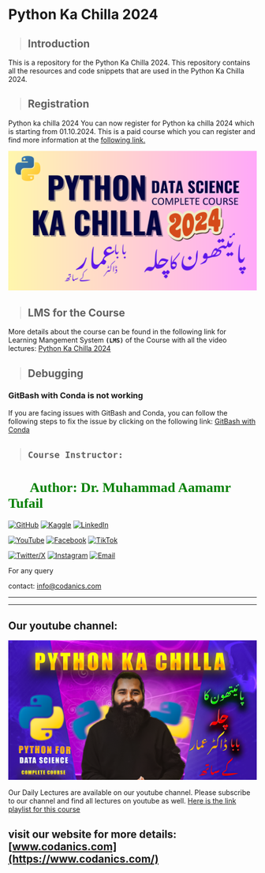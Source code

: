 # Python Ka Chilla 2024

> ## **Introduction**
This is a repository for the Python Ka Chilla 2024. This repository contains all the resources and code snippets that are used in the Python Ka Chilla 2024.

> ## **Registration**
Python ka chilla 2024  You can now register for Python ka chilla 2024 which is starting from 01.10.2024. This is a paid course which you can register and find more information at the [following link.](https://forms.gle/kUU3eZJsFRb7Cn6r8) 

[![Python Ka Chilla 2024](./00_resources/posters/02_poster.png)](https://codanics.com/courses/python-ka-chilla-2024/)

> ## **LMS for the Course**
More details about the course can be found in the following link for Learning Mangement System **`(LMS)`** of the Course with all the video lectures: [Python Ka Chilla 2024](https://codanics.com/courses/python-ka-chilla-2024/)

> ## **Debugging**
### **GitBash with Conda is not working**
If you are facing issues with GitBash and Conda, you can follow the following steps to fix the issue by clicking on the following link: [GitBash with Conda](./00_debugging/01_gitbash_working_now.md)

> ## **`Course Instructor:`**

<h1 style="font-family: 'poppins'; font-weight: bold; color: Green;">👨‍💻Author: Dr. Muhammad Aamamr Tufail</h1>

[![GitHub](https://img.shields.io/badge/GitHub-Profile-blue?style=for-the-badge&logo=github)](https://github.com/AammarTufail) 
[![Kaggle](https://img.shields.io/badge/Kaggle-Profile-blue?style=for-the-badge&logo=kaggle)](https://www.kaggle.com/muhammadaammartufail) 
[![LinkedIn](https://img.shields.io/badge/LinkedIn-Profile-blue?style=for-the-badge&logo=linkedin)](https://www.linkedin.com/in/dr-muhammad-aammar-tufail-02471213b/)  

[![YouTube](https://img.shields.io/badge/YouTube-Profile-red?style=for-the-badge&logo=youtube)](https://www.youtube.com/@codanics) 
[![Facebook](https://img.shields.io/badge/Facebook-Profile-blue?style=for-the-badge&logo=facebook)](https://www.facebook.com/aammar.tufail) 
[![TikTok](https://img.shields.io/badge/TikTok-Profile-black?style=for-the-badge&logo=tiktok)](https://www.tiktok.com/@draammar)  

[![Twitter/X](https://img.shields.io/badge/Twitter-Profile-blue?style=for-the-badge&logo=twitter)](https://twitter.com/aammar_tufail) 
[![Instagram](https://img.shields.io/badge/Instagram-Profile-blue?style=for-the-badge&logo=instagram)](https://www.instagram.com/aammartufail/) 
[![Email](https://img.shields.io/badge/Email-Contact%20Me-red?style=for-the-badge&logo=email)](mailto:aammar@codanics.com)



For any query

contact: info@codanics.com

---
---

## **Our youtube channel:**
[![Youtube](./00_resources/posters/01_poster.png)](https://www.youtube.com/watch?v=NrAyNt7EQ4c&list=PL9XvIvvVL50Gtj1fmwUhUW69e0U-TZZaZ&ab_channel=Codanics)

Our Daily Lectures are available on our youtube channel. Please subscribe to our channel and find all lectures on youtube as well. [Here is the link playlist for this course](https://www.youtube.com/watch?v=NrAyNt7EQ4c&list=PL9XvIvvVL50Gtj1fmwUhUW69e0U-TZZaZ&ab_channel=Codanics)

visit our website for more details:
[www.codanics.com](https://www.codanics.com/)
---